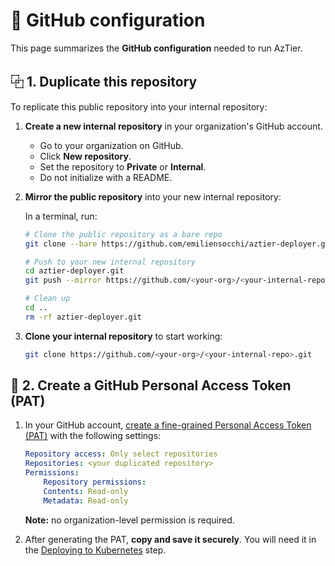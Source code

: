 # 🚀 GitHub configuration

This page summarizes the **GitHub configuration** needed to run AzTier.


## ⿻ 1. Duplicate this repository

To replicate this public repository into your internal repository:

1. **Create a new internal repository** in your organization's GitHub account.  
    - Go to your organization on GitHub.
    - Click **New repository**.
    - Set the repository to **Private** or **Internal**.
    - Do not initialize with a README.

2. **Mirror the public repository** into your new internal repository:

    In a terminal, run:
    ```sh
    # Clone the public repository as a bare repo
    git clone --bare https://github.com/emiliensocchi/aztier-deployer.git

    # Push to your new internal repository
    cd aztier-deployer.git
    git push --mirror https://github.com/<your-org>/<your-internal-repo>.git

    # Clean up
    cd ..
    rm -rf aztier-deployer.git
    ```

3. **Clone your internal repository** to start working:
    ```sh
    git clone https://github.com/<your-org>/<your-internal-repo>.git
    ```


## 🔑 2. Create a GitHub Personal Access Token (PAT)

1. In your GitHub account, [create a fine-grained Personal Access Token (PAT)](https://docs.github.com/en/authentication/keeping-your-account-and-data-secure/managing-your-personal-access-tokens#creating-a-fine-grained-personal-access-token) with the following settings:

    ```yaml
    Repository access: Only select repositories
    Repositories: <your duplicated repository>
    Permissions:
        Repository permissions:
        Contents: Read-only
        Metadata: Read-only
    ```
    **Note:** no organization-level permission is required.

2. After generating the PAT, **copy and save it securely**. You will need it in the [Deploying to Kubernetes](https://github.com/emiliensocchi/aztier-deployer/wiki/deploying_to_kubernetes) step.
